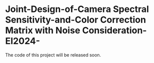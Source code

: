 # Joint-Design-of-Camera Spectral Sensitivity-and-Color Correction Matrix with Noise Consideration-EI2024-

The code of this project will be released soon.
